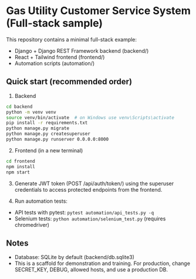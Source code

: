 # Gas Utility Customer Service System (Full-stack sample)

This repository contains a minimal full-stack example:
- Django + Django REST Framework backend (backend/)
- React + Tailwind frontend (frontend/)
- Automation scripts (automation/)

## Quick start (recommended order)

1. Backend
```bash
cd backend
python -m venv venv
source venv/bin/activate  # on Windows use venv\Scripts\activate
pip install -r requirements.txt
python manage.py migrate
python manage.py createsuperuser
python manage.py runserver 0.0.0.0:8000
```

2. Frontend (in a new terminal)
```bash
cd frontend
npm install
npm start
```

3. Generate JWT token (POST /api/auth/token/) using the superuser credentials to access protected endpoints from the frontend.

4. Run automation tests:
- API tests with pytest: `pytest automation/api_tests.py -q`
- Selenium tests: `python automation/selenium_test.py` (requires chromedriver)

## Notes
- Database: SQLite by default (backend/db.sqlite3)
- This is a scaffold for demonstration and training. For production, change SECRET_KEY, DEBUG, allowed hosts, and use a production DB.
